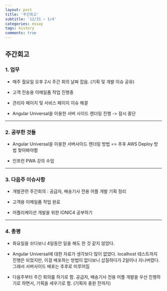 ```yaml
---
layout: post
title: '주간회고'
subtitle: '12/31 ~ 1/4'
categories: essay
tags: history
comments: true
---
```



## 주간회고


### 1. 업무

-   매주 월요일 오후 2시 주간 회의 날짜 잡음. (기획 및 개발 이슈 공유)

-   고객 전송용 이메일폼 작업 진행중

-   관리자 페이지 및 서비스 페이지 이슈 해결

-   Angular Universal을 이용한 서버 사이드 렌더링 진행 -> 잠시 중단

---


### 2. 공부한 것들


-   Angular Universal을 이용한 서버사이드 렌더링 방법 => 추후 AWS Deploy 방법 찾아봐야함

-   인프런 PWA 강의 수업


---


### 3. 다음주 이슈사항

-   개발관련 주간회의 : 공급자, 배송기사 전용 어플 개발 기획 정리

-   고객용 이메일폼 작업 완료

-   어플리케이션 개발을 위한 IONIC4 공부하기


---

### 4. 총평

-   화요일을 쉬다보니 4일동안 일을 해도 한 것 같지 않았다.

-   Angular Universal에 대한 자료가 생각보다 많이 없었다. localhost 테스트까지 진행은 되었지만, 이걸 배포하는 방법이 없다보니 삽질하다가 2일이나 지나버렸다. 그래서 서버사이드 배포는 추후로 미루어짐

-   다음주부터 주간 회의를 하기로 함. 공급자, 배송기사 전용 어플 개발을 우선 진행하기로 하면서, 기획을 세우기로 함. (기획자 충원 전까지)



